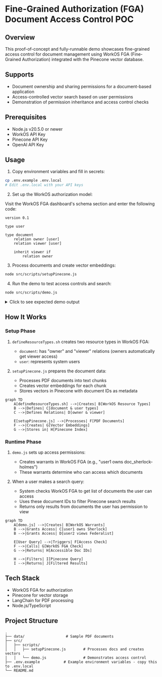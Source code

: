 # Fine-Grained Authorization (FGA) Document Access Control POC

## Overview
This proof-of-concept and fully-runnable demo showcases fine-grained access control for document management using WorkOS FGA (Fine-Grained Authorization) integrated with the Pinecone vector database. 

## Supports 

- Document ownership and sharing permissions for a document-based application
- Access-controlled vector search based on user permissions
- Demonstration of permission inheritance and access control checks

## Prerequisites
- Node.js v20.5.0 or newer
- WorkOS API Key
- Pinecone API Key 
- OpenAI API Key 

## Usage

1. Copy environment variables and fill in secrets:
```bash
cp .env.example .env.local
# Edit .env.local with your API keys
```

2. Set up the WorkOS authorization model:

Visit the WorkOS FGA dashboard's schema section and enter the following code: 

```
version 0.1

type user

type document
    relation owner [user]
    relation viewer [user]

    inherit viewer if
        relation owner
```

3. Process documents and create vector embeddings:
```bash
node src/scripts/setupPinecone.js
```

4. Run the demo to test access controls and search:
```bash
node src/scripts/demo.js
```

<details>
<summary>Click to see expected demo output</summary>
=== Creating Basic Warrants ===
👤 Granted user1 owner access to "Sherlock Holmes"
👤 Granted user2 viewer access to "The Federalist Papers"

⏳ Waiting for initial warrants to propagate...

=== 🧪 Testing Access Controls and Search ===

--- Initial Access State ---

=== 🔍 Searching for user user1 with query: "What are the principles of justice and liberty?" ===

=== Checking document access for user: user1 ===
=== FGA Query Response ===
% [
  {
    resourceType: 'document',
    resourceId: 'doc_sherlock-holmes',
    relation: 'viewer',
    warrant: {
      resourceType: 'document',
      resourceId: 'doc_sherlock-holmes',
      relation: 'owner',
      subject: [Object]
    },
    isImplicit: true,
    meta: undefined
  }
]
✅ User has access to: Sherlock Holmes
✅ User can search in: Sherlock Holmes

=== Search Results ===

1. From "Sherlock Holmes":
   Score: 0.742918551
   Text: and seriously compromise one of the reigning families of Europe. To
speak plainly, the matter implicates the great House of Ormstein,
hereditary kings of Bohemia.”
“I was also aware of that,” murmured Holmes, settling himself
down in his armchair and closing his eyes.
Our visitor glanced with some apparent surprise at the languid,
lounging figure  of the man who had been no doubt depicted to him as
the  most  incisive reasoner and  most  energetic  agent  in  Europe.
Holmes slowly reopened his  eyes  and  looked impatiently at  his
gigantic client.
“If  your  Majesty would condescend to  state  your  case,” he
remarked, “I should be better able to advise you.”
The man sprang from his chair and paced up and down the room
in uncontrollable agitation. Then, with a gesture of desperation, he
tore the mask from his face and hurled it upon the ground. “You are
right,” he cried; “I am the King. Why should I attempt to conceal it?”
“Why,  indeed?” murmured Holmes. “Your  Majesty had  not

2. From "Sherlock Holmes":
   Score: 0.740908563
   Text: T h e   A d v e n t u r e s
o f   S h e r l o c k
H o l m e s
by Arthur Conan Doyle
Contents
I.A Scandal in Bohemia
II.The Red-Headed League
11/1/24, 1:33 PMThe Adventures of Sherlock Holmes | Project Gutenberg
https://www.gutenberg.org/files/1661/1661-h/1661-h.htm2/207

3. From "Sherlock Holmes":
   Score: 0.738290846
   Text: “Stolen.”
“My own seal.”
“Imitated.”
“My photograph.”
“Bought.”
“We were both in the photograph.”
“Oh, dear! That is very bad! Your Majesty has indeed committed
an indiscretion.”
“I was mad—insane.”
“You have compromised yourself seriously.”
“I was only Crown Prince then. I was young. I am but thirty now.”
“It must be recovered.”
“We have tried and failed.”
“Your Majesty must pay. It must be bought.”
“She will not sell.”
“Stolen, then.”
11/1/24, 1:33 PMThe Adventures of Sherlock Holmes | Project Gutenberg
https://www.gutenberg.org/files/1661/1661-h/1661-h.htm9/207

4. From "Sherlock Holmes":
   Score: 0.735623956
   Text: tore the mask from his face and hurled it upon the ground. “You are
right,” he cried; “I am the King. Why should I attempt to conceal it?”
“Why,  indeed?” murmured Holmes. “Your  Majesty had  not
spoken before I was aware that I was addressing Wilhelm Gottsreich
Sigismond von  Ormstein, Grand Duke  of  Cassel-Felstein, and
hereditary King of Bohemia.”
“But you can understand,” said our strange visitor, sitting down
once more and passing his hand over his high white forehead, “you
can understand that I am not accustomed to doing such business in
11/1/24, 1:33 PMThe Adventures of Sherlock Holmes | Project Gutenberg
https://www.gutenberg.org/files/1661/1661-h/1661-h.htm8/207

5. From "Sherlock Holmes":
   Score: 0.735244513
   Text: Count Von Kramm.”
“Then I shall drop you a line to let you know how we progress.”
“Pray do so. I shall be all anxiety.”
“Then, as to money?”
“You have carte blanche.”
“Absolutely?”
“I tell you that I would give one of the provinces of my kingdom
to have that photograph.”
“And for present expenses?”
The King took a heavy chamois leather bag from under his cloak
and laid it on the table.
“There are three hundred pounds in gold and seven hundred in
notes,” he said.
Holmes scribbled a  receipt upon  a  sheet  of  his  note-book and
handed it to him.
11/1/24, 1:33 PMThe Adventures of Sherlock Holmes | Project Gutenberg
https://www.gutenberg.org/files/1661/1661-h/1661-h.htm10/207

=== 🔍 Searching for user user2 with query: "What are the principles of justice and liberty?" ===

=== Checking document access for user: user2 ===
=== FGA Query Response ===
% [
  {
    resourceType: 'document',
    resourceId: 'doc_federalist-papers',
    relation: 'viewer',
    warrant: {
      resourceType: 'document',
      resourceId: 'doc_federalist-papers',
      relation: 'viewer',
      subject: [Object]
    },
    isImplicit: false,
    meta: undefined
  }
]
✅ User has access to: Federalist Papers
✅ User can search in: Federalist Papers

=== Search Results ===

1. From "Federalist Papers":
   Score: 0.819024861
   Text: of love, and that the noble enthusiasm of liberty is apt to be infected
with a spirit of narrow and illiberal distrust. On the other hand, it will
be equally forgotten that the vigor of government is essential to the
security of liberty; that, in the contemplation of a sound and well-
informed judgment, their interest can never be separated; and that a
dangerous ambition more often lurks behind the specious mask of
zeal for the rights of the people than under the forbidden appearance
of zeal for the firm ness and efficiency of government. History will
teach us that the former has been found a much more certain road to
the introduction of despotism than the latter, and that of those men
who have overturned the liberties of republics, the greatest number
have begun their career by paying an obsequious court to the people;
commencing demagogues, and ending tyrants.
In the course of the preceding observations, I have had an eye, my

2. From "Federalist Papers":
   Score: 0.79492259
   Text: denominations of men among us. To all general purposes we have
uniformly been  one  people each  individual citizen everywhere
enjoying the same national rights, privileges, and protection. As a
nation we have made peace and war; as a nation we have vanquished
our common enemies; as a nation we have formed alliances, and
11/1/24, 1:34 PMThe Project Gutenberg eBook of The Federalist Papers, by Alexander Hamilton, John Jay, and James Madison
https://www.gutenberg.org/files/1404/1404-h/1404-h.htm10/371

3. From "Federalist Papers":
   Score: 0.793835044
   Text: equally absurd to  aim  at  making proselytes by  fire  and  sword.
Heresies in either can rarely be cured by persecution.
And yet, however just these sentiments will be allowed to be, we
have already sufficient indications that it will happen in this as in all
former cases  of  great  national discussion. A  torrent of  angry  and
11/1/24, 1:34 PMThe Project Gutenberg eBook of The Federalist Papers, by Alexander Hamilton, John Jay, and James Madison
https://www.gutenberg.org/files/1404/1404-h/1404-h.htm7/371

4. From "Federalist Papers":
   Score: 0.793279707
   Text: malignant passions will be let loose. To judge from the conduct of
the  opposite  parties, we  shall  be  led  to  conclude that  they  will
mutually hope  to  evince the  justness  of  their  opinions, and  to
increase the  number of  their  converts  by  the  loudness of  their
declamations and the bitterness of their invectives. An enlightened
zeal for the energy and efficiency of government will be stigmatized
as the offspring of a temper fond of despotic power and hostile to the
principles of liberty. An over-scrupulous jealousy of danger to the
rights of the people, which is more commonly the fault of the head
than of the heart, will be represented as mere pretense and artifice,
the stale bait for popularity at the expense of the public good. It will
be forgotten, on the one hand, that jealousy is the usual concomitant
of love, and that the noble enthusiasm of liberty is apt to be infected
with a spirit of narrow and illiberal distrust. On the other hand, it will

5. From "Federalist Papers":
   Score: 0.792358816
   Text: magnitude to society. This circumstance, if duly attended to, would
furnish a  lesson of  moderation to  those  who  are  ever  so  much
persuaded of their being in the right in any controversy. And a further
reason for caution, in this respect, might be drawn from the reflection
that we are not always sure that those who advocate the truth are
influenced by  purer  principles than  their  antagonists. Ambition,
avarice, personal animosity,  party  opposition, and  many other
motives not more laudable than these, are apt to operate as well upon
those who support as those who oppose the right side of a question.
Were there not even these inducements to moderation, nothing could
be more ill-judged than that intolerant spirit which has, at all times,
characterized political  parties. For  in  politics, as  in  religion, it  is
equally absurd to  aim  at  making proselytes by  fire  and  sword.
Heresies in either can rarely be cured by persecution.

=== 🔍 Searching for user user3 with query: "What are the principles of justice and liberty?" ===

=== Checking document access for user: user3 ===
=== FGA Query Response ===
% []
❌ User has no document access
❌ User has no document access - skipping search

--- Sharing Document ---

=== 🤝 Sharing documents with useruser4 ===
✅ Shared "Sherlock Holmes" with useruser4
✅ Shared "Federalist Papers" with useruser4

⏳ Waiting to propagate changes...

--- Access After Sharing ---

=== 🔍 Searching for user user4 with query: "What are the principles of justice and liberty?" ===

=== Checking document access for user: user4 ===
=== FGA Query Response ===
% [
  {
    resourceType: 'document',
    resourceId: 'doc_sherlock-holmes',
    relation: 'viewer',
    warrant: {
      resourceType: 'document',
      resourceId: 'doc_sherlock-holmes',
      relation: 'viewer',
      subject: [Object]
    },
    isImplicit: false,
    meta: undefined
  },
  {
    resourceType: 'document',
    resourceId: 'doc_federalist-papers',
    relation: 'viewer',
    warrant: {
      resourceType: 'document',
      resourceId: 'doc_federalist-papers',
      relation: 'viewer',
      subject: [Object]
    },
    isImplicit: false,
    meta: undefined
  }
]
✅ User has access to: Sherlock Holmes, Federalist Papers
✅ User can search in: Sherlock Holmes, Federalist Papers

=== Search Results ===

1. From "Federalist Papers":
   Score: 0.819024861
   Text: of love, and that the noble enthusiasm of liberty is apt to be infected
with a spirit of narrow and illiberal distrust. On the other hand, it will
be equally forgotten that the vigor of government is essential to the
security of liberty; that, in the contemplation of a sound and well-
informed judgment, their interest can never be separated; and that a
dangerous ambition more often lurks behind the specious mask of
zeal for the rights of the people than under the forbidden appearance
of zeal for the firm ness and efficiency of government. History will
teach us that the former has been found a much more certain road to
the introduction of despotism than the latter, and that of those men
who have overturned the liberties of republics, the greatest number
have begun their career by paying an obsequious court to the people;
commencing demagogues, and ending tyrants.
In the course of the preceding observations, I have had an eye, my

2. From "Federalist Papers":
   Score: 0.79492259
   Text: denominations of men among us. To all general purposes we have
uniformly been  one  people each  individual citizen everywhere
enjoying the same national rights, privileges, and protection. As a
nation we have made peace and war; as a nation we have vanquished
our common enemies; as a nation we have formed alliances, and
11/1/24, 1:34 PMThe Project Gutenberg eBook of The Federalist Papers, by Alexander Hamilton, John Jay, and James Madison
https://www.gutenberg.org/files/1404/1404-h/1404-h.htm10/371

3. From "Federalist Papers":
   Score: 0.793835044
   Text: equally absurd to  aim  at  making proselytes by  fire  and  sword.
Heresies in either can rarely be cured by persecution.
And yet, however just these sentiments will be allowed to be, we
have already sufficient indications that it will happen in this as in all
former cases  of  great  national discussion. A  torrent of  angry  and
11/1/24, 1:34 PMThe Project Gutenberg eBook of The Federalist Papers, by Alexander Hamilton, John Jay, and James Madison
https://www.gutenberg.org/files/1404/1404-h/1404-h.htm7/371

4. From "Federalist Papers":
   Score: 0.793279707
   Text: malignant passions will be let loose. To judge from the conduct of
the  opposite  parties, we  shall  be  led  to  conclude that  they  will
mutually hope  to  evince the  justness  of  their  opinions, and  to
increase the  number of  their  converts  by  the  loudness of  their
declamations and the bitterness of their invectives. An enlightened
zeal for the energy and efficiency of government will be stigmatized
as the offspring of a temper fond of despotic power and hostile to the
principles of liberty. An over-scrupulous jealousy of danger to the
rights of the people, which is more commonly the fault of the head
than of the heart, will be represented as mere pretense and artifice,
the stale bait for popularity at the expense of the public good. It will
be forgotten, on the one hand, that jealousy is the usual concomitant
of love, and that the noble enthusiasm of liberty is apt to be infected
with a spirit of narrow and illiberal distrust. On the other hand, it will

5. From "Federalist Papers":
   Score: 0.792358816
   Text: magnitude to society. This circumstance, if duly attended to, would
furnish a  lesson of  moderation to  those  who  are  ever  so  much
persuaded of their being in the right in any controversy. And a further
reason for caution, in this respect, might be drawn from the reflection
that we are not always sure that those who advocate the truth are
influenced by  purer  principles than  their  antagonists. Ambition,
avarice, personal animosity,  party  opposition, and  many other
motives not more laudable than these, are apt to operate as well upon
those who support as those who oppose the right side of a question.
Were there not even these inducements to moderation, nothing could
be more ill-judged than that intolerant spirit which has, at all times,
characterized political  parties. For  in  politics, as  in  religion, it  is
equally absurd to  aim  at  making proselytes by  fire  and  sword.
Heresies in either can rarely be cured by persecution.

=== 🧹 Cleaning up Warrants ===
✅ All warrants cleaned up
```


```
</details>

## How It Works

### Setup Phase
1. `defineResourceTypes.sh` creates two resource types in WorkOS FGA:
   - `document`: has "owner" and "viewer" relations (owners automatically get viewer access)
   - `user`: represents system users

2. `setupPinecone.js` prepares the document data:
   - Processes PDF documents into text chunks
   - Creates vector embeddings for each chunk
   - Stores vectors in Pinecone with document IDs as metadata

```mermaid
graph TD
    A[defineResourceTypes.sh] -->|Creates| B[WorkOS Resource Types]
    B -->|Defines| C[document & user types]
    C -->|Defines Relations| D[owner & viewer]
    
    E[setupPinecone.js] -->|Processes| F[PDF Documents]
    F -->|Creates| G[Vector Embeddings]
    G -->|Stores in| H[Pinecone Index]
```

### Runtime Phase
1. `demo.js` sets up access permissions:
   - Creates warrants in WorkOS FGA (e.g., "user1 owns doc_sherlock-holmes")
   - These warrants determine who can access which documents

2. When a user makes a search query:
   - System checks WorkOS FGA to get list of documents the user can access
   - Uses these document IDs to filter Pinecone search results
   - Returns only results from documents the user has permission to view

```mermaid
graph TD
    A[demo.js] -->|Creates| B[WorkOS Warrants]
    B -->|Grants Access| C[user1 owns Sherlock]
    B -->|Grants Access| D[user2 views Federalist]
    
    E[User Query] -->|Triggers| F[Access Check]
    F -->|Calls| G[WorkOS FGA Check]
    G -->|Returns| H[Accessible Doc IDs]
    
    H -->|Filters| I[Pinecone Query]
    I -->|Returns| J[Filtered Results]
```

## Tech Stack
- WorkOS FGA for authorization
- Pinecone for vector storage
- LangChain for PDF processing
- Node.js/TypeScript

## Project Structure
```
.
├── data/                   # Sample PDF documents
├── src/
│   ├── scripts/
│   │   ├── setupPinecone.js        # Processes docs and creates vectors
│   │   └── demo.js                 # Demonstrates access control
├── .env.example           # Example environment variables - copy this to .env.local 
└── README.md
```